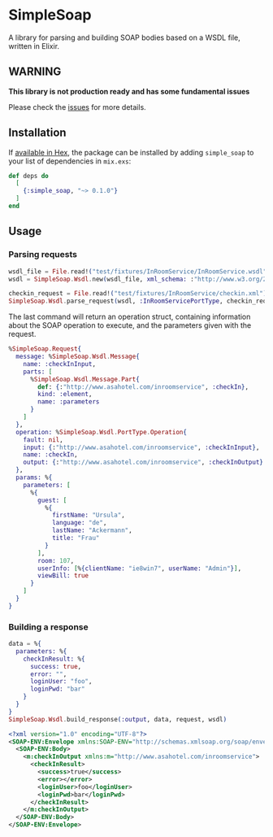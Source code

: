 # SimpleSoap

A library for parsing and building SOAP bodies based on a WSDL file, written in Elixir.

## WARNING

**This library is not production ready and has some fundamental issues**

Please check the [issues](https://github.com/suitepad-gmbh/simple_soap/issues)
for more details.

## Installation

If [available in Hex](https://hex.pm/docs/publish), the package can be installed
by adding `simple_soap` to your list of dependencies in `mix.exs`:

```elixir
def deps do
  [
    {:simple_soap, "~> 0.1.0"}
  ]
end
```

## Usage

### Parsing requests

```elixir
wsdl_file = File.read!("test/fixtures/InRoomService/InRoomService.wsdl")
wsdl = SimpleSoap.Wsdl.new(wsdl_file, xml_schema: :"http://www.w3.org/2001/XMLSchema")

checkin_request = File.read!("test/fixtures/InRoomService/checkin.xml")
SimpleSoap.Wsdl.parse_request(wsdl, :InRoomServicePortType, checkin_request)
```

The last command will return an operation struct, containing information about
the SOAP operation to execute, and the parameters given with the request.

```elixir
%SimpleSoap.Request{
  message: %SimpleSoap.Wsdl.Message{
    name: :checkInInput,
    parts: [
      %SimpleSoap.Wsdl.Message.Part{
        def: {:"http://www.asahotel.com/inroomservice", :checkIn},
        kind: :element,
        name: :parameters
      }
    ]
  },
  operation: %SimpleSoap.Wsdl.PortType.Operation{
    fault: nil,
    input: {:"http://www.asahotel.com/inroomservice", :checkInInput},
    name: :checkIn,
    output: {:"http://www.asahotel.com/inroomservice", :checkInOutput}
  },
  params: %{
    parameters: [
      %{
        guest: [
          %{
            firstName: "Ursula",
            language: "de",
            lastName: "Ackermann",
            title: "Frau"
          }
        ],
        room: 107,
        userInfo: [%{clientName: "ie8win7", userName: "Admin"}],
        viewBill: true
      }
    ]
  }
}
```

### Building a response

```elixir
data = %{
  parameters: %{
    checkInResult: %{
      success: true,
      error: "",
      loginUser: "foo",
      loginPwd: "bar"
    }
  }
}
SimpleSoap.Wsdl.build_response(:output, data, request, wsdl)
```

```xml
<?xml version="1.0" encoding="UTF-8"?>
<SOAP-ENV:Envelope xmlns:SOAP-ENV="http://schemas.xmlsoap.org/soap/envelope/">
  <SOAP-ENV:Body>
    <m:checkInOutput xmlns:m="http://www.asahotel.com/inroomservice">
      <checkInResult>
        <success>true</success>
        <error></error>
        <loginUser>foo</loginUser>
        <loginPwd>bar</loginPwd>
      </checkInResult>
    </m:checkInOutput>
  </SOAP-ENV:Body>
</SOAP-ENV:Envelope>
```

